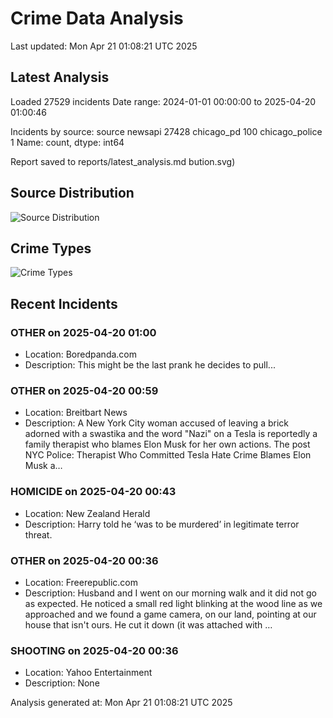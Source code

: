 # Crime Data Analysis
Last updated: Mon Apr 21 01:08:21 UTC 2025

## Latest Analysis

Loaded 27529 incidents
Date range: 2024-01-01 00:00:00 to 2025-04-20 01:00:46

Incidents by source:
source
newsapi           27428
chicago_pd          100
chicago_police        1
Name: count, dtype: int64

Report saved to reports/latest_analysis.md
bution.svg)

## Source Distribution
![Source Distribution](images/source_distribution.svg)

## Crime Types
![Crime Types](images/crime_types.svg)

## Recent Incidents

### OTHER on 2025-04-20 01:00
- Location: Boredpanda.com
- Description: This might be the last prank he decides to pull...


### OTHER on 2025-04-20 00:59
- Location: Breitbart News
- Description: A New York City woman accused of leaving a brick adorned with a swastika and the word "Nazi" on a Tesla is reportedly a family therapist who blames Elon Musk for her own actions.
The post NYC Police: Therapist Who Committed Tesla Hate Crime Blames Elon Musk a…


### HOMICIDE on 2025-04-20 00:43
- Location: New Zealand Herald
- Description: Harry told he ‘was to be murdered’ in legitimate terror threat.


### OTHER on 2025-04-20 00:36
- Location: Freerepublic.com
- Description: Husband and I went on our morning walk and it did not go as expected. He noticed a small red light blinking at the wood line as we approached and we found a game camera, on our land, pointing at our house that isn't ours. He cut it down (it was attached with …


### SHOOTING on 2025-04-20 00:36
- Location: Yahoo Entertainment
- Description: None

Analysis generated at: Mon Apr 21 01:08:21 UTC 2025
